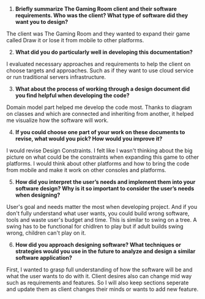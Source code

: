1. **Briefly summarize The Gaming Room client and their software requirements. Who was the client? What type of software did they want you to design?**

The client was The Gaming Room and they wanted to expand their game called Draw it or lose it from mobile to other platforms.

2. **What did you do particularly well in developing this documentation?**

I evaluated necessary approaches and requirements to help the client on choose targets and approaches. Such as if they want to use cloud service or run traditional servers infrastructure.

3. **What about the process of working through a design document did you find helpful when developing the code?**

Domain model part helped me develop the code most. Thanks to diagram on classes and which are connected and inheriting from another, it helped me visualize how the software will work.

4. **If you could choose one part of your work on these documents to revise, what would you pick? How would you improve it?**

I would revise Design Constraints. I felt like I wasn't thinking about the big picture on what could be the constraints when expanding this game to other platforms. I would think about other platforms and how to bring the code from mobile and make it work on other consoles and platforms.

5. **How did you interpret the user’s needs and implement them into your software design? Why is it so important to consider the user’s needs when designing?**

User's goal and needs matter the most when developing project. And if you don't fully understand what user wants, you could build wrong software, tools and waste user's budget and time. This is similar to swing on a tree. A swing has to be functional for chidlren to play but if adult builds swing wrong, children can't play on it.

6. **How did you approach designing software? What techniques or strategies would you use in the future to analyze and design a similar software application?**

First, I wanted to grasp full understanding of how the software will be and what the user wants to do with it. Client desires also can change mid way such as requirements and features. So I will also keep sections seperate and update them as client changes their minds or wants to add new feature.
